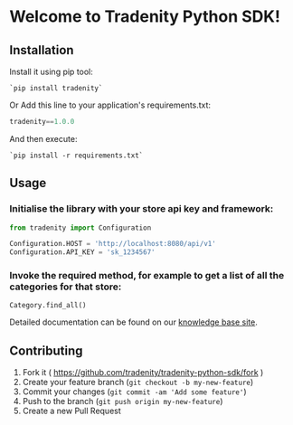 Welcome to Tradenity Python SDK!
=====================

## Installation

Install it using pip tool:

    `pip install tradenity`

Or Add this line to your application's requirements.txt:

```python
tradenity==1.0.0
```

And then execute:

    `pip install -r requirements.txt`



## Usage

### Initialise the library with your store api key and framework:
```python
from tradenity import Configuration

Configuration.HOST = 'http://localhost:8080/api/v1'
Configuration.API_KEY = 'sk_1234567'
```

### Invoke the required method, for example to get a list of all the categories for that store:

`Category.find_all()`


Detailed documentation can be found on our [knowledge base site](http://docs.tradenity.com/kb/sdk/python/).




## Contributing

1. Fork it ( https://github.com/tradenity/tradenity-python-sdk/fork )
2. Create your feature branch (`git checkout -b my-new-feature`)
3. Commit your changes (`git commit -am 'Add some feature'`)
4. Push to the branch (`git push origin my-new-feature`)
5. Create a new Pull Request
